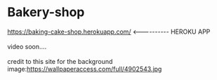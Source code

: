 # Bakery-shop
https://baking-cake-shop.herokuapp.com/ <---------- HEROKU APP
<br></br>
video soon.... 
<br></br>
credit to this site for the background image:https://wallpaperaccess.com/full/4902543.jpg

